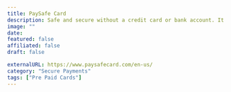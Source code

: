 ```yaml
---
title: PaySafe Card
description: Safe and secure without a credit card or bank account. It’s never been easier to pay cash online.
image: ""
date: 
featured: false
affiliated: false
draft: false

externalURL: https://www.paysafecard.com/en-us/
category: "Secure Payments"
tags: ["Pre Paid Cards"]
---
```

